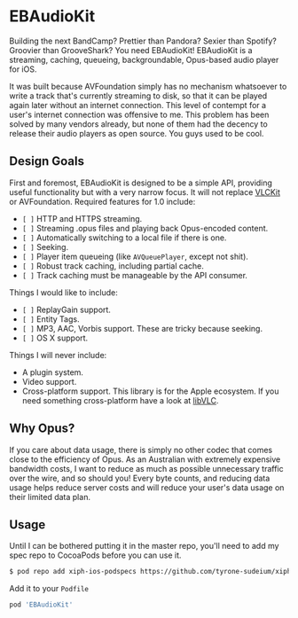EBAudioKit
==========

Building the next BandCamp? Prettier than Pandora? Sexier than Spotify? 
Groovier than GrooveShark? You need EBAudioKit! EBAudioKit is a streaming, 
caching, queueing, backgroundable, Opus-based audio player for iOS.

It was built because AVFoundation simply has no mechanism whatsoever to write a
track that's currently streaming to disk, so that it can be played again later
without an internet connection. This level of contempt for a user's internet
connection was offensive to me. This problem has been solved by many vendors
already, but none of them had the decency to release their audio players as
open source. You guys used to be cool.

Design Goals
------------

First and foremost, EBAudioKit is designed to be a simple API, providing
useful functionality but with a very narrow focus. It will not replace 
[VLCKit](https://wiki.videolan.org/VLCKit/)
or AVFoundation. Required features for 1.0 include:

- `[ ]` HTTP and HTTPS streaming.
- `[ ]` Streaming .opus files and playing back Opus-encoded content.
- `[ ]` Automatically switching to a local file if there is one.
- `[ ]` Seeking.
- `[ ]` Player item queueing (like `AVQueuePlayer`, except not shit).
- `[ ]` Robust track caching, including partial cache.
- `[ ]` Track caching must be manageable by the API consumer.

Things I would like to include:

- `[ ]` ReplayGain support.
- `[ ]` Entity Tags.
- `[ ]` MP3, AAC, Vorbis support. These are tricky because seeking.
- `[ ]` OS X support.

Things I will never include:

- A plugin system.
- Video support.
- Cross-platform support. This library is for the Apple ecosystem. If you need
  something cross-platform have a look at 
  [libVLC](https://wiki.videolan.org/LibVLC/).

Why Opus?
---------

If you care about data usage, there is simply no other codec that comes close
to the efficiency of Opus. As an Australian with extremely expensive bandwidth
costs, I want to reduce as much as possible unnecessary traffic over the wire,
and so should you! Every byte counts, and reducing data usage helps reduce
server costs and will reduce your user's data usage on their limited data plan.

Usage
-----

Until I can be bothered putting it in the master repo, you'll need to add my
spec repo to CocoaPods before you can use it.

```bash
$ pod repo add xiph-ios-podspecs https://github.com/tyrone-sudeium/xiph-ios-podspecs.git
```

Add it to your `Podfile`
```ruby
pod 'EBAudioKit'
```